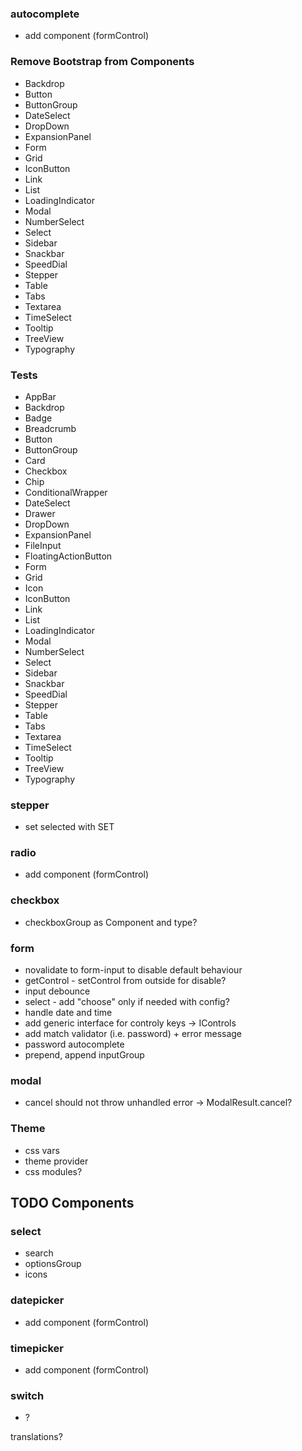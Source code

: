 ### autocomplete
- add component (formControl)

### Remove Bootstrap from Components
- Backdrop
- Button
- ButtonGroup
- DateSelect
- DropDown
- ExpansionPanel
- Form
- Grid
- IconButton
- Link
- List
- LoadingIndicator
- Modal
- NumberSelect
- Select
- Sidebar
- Snackbar
- SpeedDial
- Stepper
- Table
- Tabs
- Textarea
- TimeSelect
- Tooltip
- TreeView
- Typography

### Tests
- AppBar
- Backdrop
- Badge
- Breadcrumb
- Button
- ButtonGroup
- Card
- Checkbox
- Chip
- ConditionalWrapper
- DateSelect
- Drawer
- DropDown
- ExpansionPanel
- FileInput
- FloatingActionButton
- Form
- Grid
- Icon
- IconButton
- Link
- List
- LoadingIndicator
- Modal
- NumberSelect
- Select
- Sidebar
- Snackbar
- SpeedDial
- Stepper
- Table
- Tabs
- Textarea
- TimeSelect
- Tooltip
- TreeView
- Typography

### stepper
- set selected with SET

### radio 
- add component (formControl)

### checkbox
- checkboxGroup as Component and type?

### form 
- novalidate to form-input to disable default behaviour
- getControl - setControl from outside for disable?
- input debounce
- select - add "choose" only if needed with config?
- handle date and time
- add generic interface for controly keys -> IControls<T>
- add match validator (i.e. password) + error message
- password autocomplete
- prepend, append inputGroup

### modal 
- cancel should not throw unhandled error -> ModalResult.cancel?

### Theme
- css vars
- theme provider
- css modules?

## TODO Components


### select
- search
- optionsGroup
- icons

### datepicker
- add component (formControl)

### timepicker
- add component (formControl)

### switch
- ?


translations?
